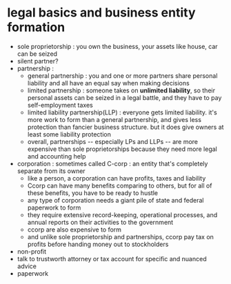 # legal basics and business entity formation
- sole proprietorship : you own the business, your assets like house, car can be seized
- silent partner?
- partnership :
    - general partnership : you and one or more partners share personal liability and all have an equal say when making decisions
    - limited partnership : someone takes on __unlimited liability__, so their personal assets can be seized in a legal battle, and they have to pay self-employment taxes
    - limited liability partnership(LLP) : everyone gets limited liability. it's more work to form than a general partnership, and gives less protection than fancier business structure. but it does give owners at least some liability protection
    - overall, partnerships -- especially LPs and LLPs -- are more expensive than sole proprietorships because they need more legal and accounting help
- corporation : sometimes called C-corp : an entity that's completely separate from its owner
    - like a person, a corporation can have profits, taxes and liability 
    - Ccorp can have many benefits comparing to others, but for all of these benefits, you have to be ready to hustle
    - any type of corporation needs a giant pile of state and federal paperwork to form
    - they require extensive record-keeping, operational processes, and annual reports on their activities to the government
    * ccorp are also expensive to form
    - and unlike sole proprietorship and partnerships, ccorp pay tax on profits before handing money out to stockholders 
- non-profit
- talk to trustworth attorney or tax account for specific and nuanced advice
- paperwork
